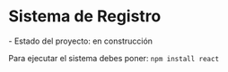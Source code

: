 <h1>Sistema de Registro</h1>
- Estado del proyecto: en construcción

Para ejecutar el sistema debes poner:
````npm install react````
